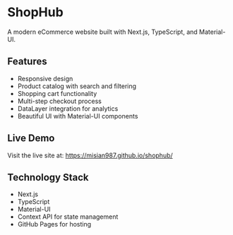 # ShopHub

A modern eCommerce website built with Next.js, TypeScript, and Material-UI.

## Features

- Responsive design
- Product catalog with search and filtering
- Shopping cart functionality
- Multi-step checkout process
- DataLayer integration for analytics
- Beautiful UI with Material-UI components

## Live Demo

Visit the live site at: https://misian987.github.io/shophub/

## Technology Stack

- Next.js
- TypeScript
- Material-UI
- Context API for state management
- GitHub Pages for hosting 